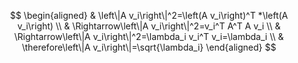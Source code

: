 $$
\begin{aligned}
& \left\|A v_i\right\|^2=\left(A v_i\right)^T *\left(A v_i\right) \\
& \Rightarrow\left\|A v_i\right\|^2=v_i^T A^T A v_i \\
& \Rightarrow\left\|A v_i\right\|^2=\lambda_i v_i^T v_i=\lambda_i \\
& \therefore\left\|A v_i\right\|=\sqrt{\lambda_i}
\end{aligned}
$$
